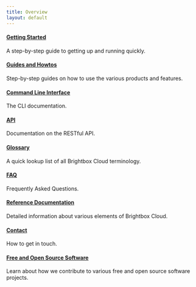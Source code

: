 ```yaml
---
title: Overview
layout: default
---
```


<div class="grid_11 alpha" markdown="1">

#### [Getting Started](/docs/guides/getting-started/)

A step-by-step guide to getting up and running quickly.

#### [Guides and Howtos](/docs/guides/)

Step-by-step guides on how to use the various products and features.

#### [Command Line Interface](/docs/guides/cli/)

The CLI documentation.

#### [API](/docs/reference/api/)

Documentation on the RESTful API.

#### [Glossary](/docs/reference/glossary/)

A quick lookup list of all Brightbox Cloud terminology.

</div>

<div class="grid_11 prefix_2" markdown="1">

#### [FAQ](/docs/faq/)

Frequently Asked Questions.

#### [Reference Documentation](/docs/reference/)

Detailed information about various elements of Brightbox Cloud.

#### [Contact](/docs/contact/)

How to get in touch.

#### [Free and Open Source Software](/docs/foss/)

Learn about how we contribute to various free and open source software projects.

</div>

